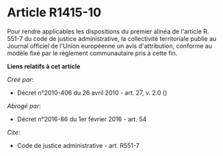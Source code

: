 # Article R1415-10

Pour rendre applicables les dispositions du premier alinéa de l'article R. 551-7 du code de justice administrative, la
collectivité territoriale publie au Journal officiel de l'Union européenne un avis d'attribution, conforme au modèle fixé par
le règlement communautaire pris à cette fin.

**Liens relatifs à cet article**

_Créé par_:

  - Décret n°2010-406 du 26 avril 2010 - art. 27, v. 2.0 ()

_Abrogé par_:

  - Décret n°2016-86 du 1er février 2016 - art. 54

_Cite_:

  - Code de justice administrative - art. R551-7
